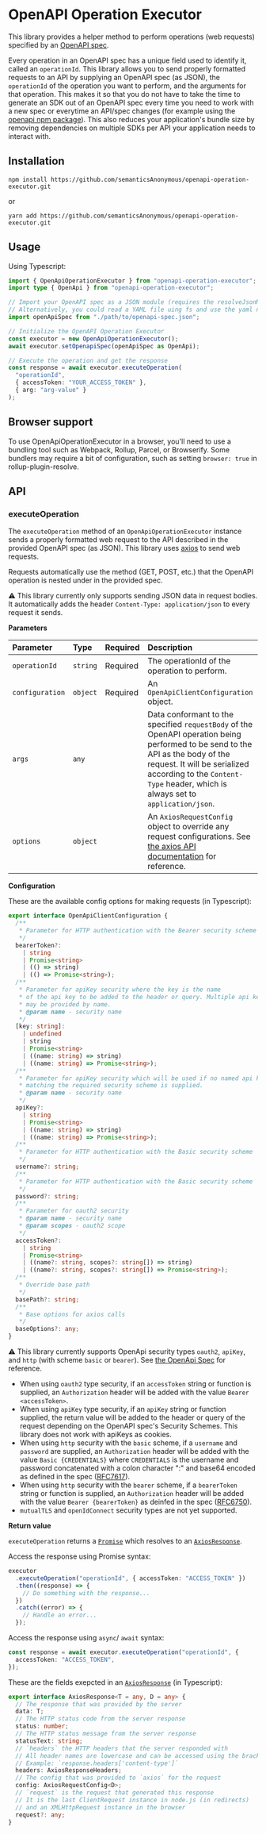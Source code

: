# OpenAPI Operation Executor

This library provides a helper method to perform operations (web requests) specified by an [OpenAPI spec](https://www.openapis.org/).

Every operation in an OpenAPI spec has a unique field used to identify it, called an `operationId`. This library allows you to send properly formatted requests to an API by supplying an OpenAPI spec (as JSON), the `operationId` of the operation you want to perform, and the arguments for that operation. This makes it so that you do not have to take the time to generate an SDK out of an OpenAPI spec every time you need to work with a new spec or everytime an API/spec changes (for example using the [openapi npm package](https://github.com/openapi/openapi)). This also reduces your application's bundle size by removing dependencies on multiple SDKs per API your application needs to interact with.

## Installation

```shell
npm install https://github.com/semanticsAnonymous/openapi-operation-executor.git
```

or

```shell
yarn add https://github.com/semanticsAnonymous/openapi-operation-executor.git
```

## Usage

Using Typescript:

```ts
import { OpenApiOperationExecutor } from "openapi-operation-executor";
import type { OpenApi } from "openapi-operation-executor";

// Import your OpenAPI spec as a JSON module (requires the resolveJsonModule flag in typescript).
// Alternatively, you could read a YAML file uing fs and use the yaml npm module to convert to JSON.
import openApiSpec from "./path/to/openapi-spec.json";

// Initialize the OpenAPI Operation Executor
const executor = new OpenApiOperationExecutor();
await executor.setOpenapiSpec(openApiSpec as OpenApi);

// Execute the operation and get the response
const response = await executor.executeOperation(
  "operationId",
  { accessToken: "YOUR_ACCESS_TOKEN" },
  { arg: "arg-value" }
);
```

## Browser support

To use OpenApiOperationExecutor in a browser, you'll need to use a bundling tool such as Webpack, Rollup, Parcel, or Browserify. Some bundlers may require a bit of configuration, such as setting `browser: true` in rollup-plugin-resolve.

## API

### executeOperation

The `executeOperation` method of an `OpenApiOperationExecutor` instance sends a properly formatted web request to the API described in the provided OpenAPI spec (as JSON). This library uses [axios](https://github.com/axios/axios) to send web requests.

Requests automatically use the method (GET, POST, etc.) that the OpenAPI operation is nested under in the provided spec.

⚠️ This library currently only supports sending JSON data in request bodies. It automatically adds the header `Content-Type: application/json` to every request it sends.

**Parameters**

| Parameter       | Type     | Required | Description                                                                                                                                                                                                                                        |
| :-------------- | :------- | :------- | :------------------------------------------------------------------------------------------------------------------------------------------------------------------------------------------------------------------------------------------------- |
| `operationId`   | `string` | Required | The operationId of the operation to perform.                                                                                                                                                                                                       |
| `configuration` | `object` | Required | An `OpenApiClientConfiguration` object.                                                                                                                                                                                                            |
| `args`          | `any`    |          | Data conformant to the specified `requestBody` of the OpenAPI operation being performed to be send to the API as the body of the request. It will be serialized according to the `Content-Type` header, which is always set to `application/json`. |
| `options`       | `object` |          | An `AxiosRequestConfig` object to override any request configurations. See [the axios API documentation](https://github.com/axios/axios#request-config) for reference.                                                                             |

**Configuration**

These are the available config options for making requests (in Typescript):

```ts
export interface OpenApiClientConfiguration {
  /**
   * Parameter for HTTP authentication with the Bearer security scheme
   */
  bearerToken?:
    | string
    | Promise<string>
    | (() => string)
    | (() => Promise<string>);
  /**
   * Parameter for apiKey security where the key is the name
   * of the api key to be added to the header or query. Multiple api keys
   * may be provided by name.
   * @param name - security name
   */
  [key: string]:
    | undefined
    | string
    | Promise<string>
    | ((name: string) => string)
    | ((name: string) => Promise<string>);
  /**
   * Parameter for apiKey security which will be used if no named api key
   * matching the required security scheme is supplied.
   * @param name - security name
   */
  apiKey?:
    | string
    | Promise<string>
    | ((name: string) => string)
    | ((name: string) => Promise<string>);
  /**
   * Parameter for HTTP authentication with the Basic security scheme
   */
  username?: string;
  /**
   * Parameter for HTTP authentication with the Basic security scheme
   */
  password?: string;
  /**
   * Parameter for oauth2 security
   * @param name - security name
   * @param scopes - oauth2 scope
   */
  accessToken?:
    | string
    | Promise<string>
    | ((name?: string, scopes?: string[]) => string)
    | ((name?: string, scopes?: string[]) => Promise<string>);
  /**
   * Override base path
   */
  basePath?: string;
  /**
   * Base options for axios calls
   */
  baseOptions?: any;
}
```

⚠️ This library currently supports OpenApi security types `oauth2`, `apiKey`, and `http` (with scheme `basic` or `bearer`). See [the OpenApi Spec](https://spec.openapis.org/oas/v3.1.0#security-scheme-object) for reference.

- When using `oauth2` type security, if an `accessToken` string or function is supplied, an `Authorization` header will be added with the value `Bearer <accessToken>`.
- When using `apiKey` type security, if an `apiKey` string or function supplied, the return value will be added to the header or query of the request depending on the OpenAPI spec's Security Schemes. This library does not work with apiKeys as cookies.
- When using `http` security with the `basic` scheme, if a `username` and `password` are supplied, an `Authorization` header will be added with the value `Basic {CREDENTIALS}` where `CREDENTIALS` is the username and password concatenated with a colon character ":" and base64 encoded as defined in the spec ([RFC7617](https://www.rfc-editor.org/rfc/rfc7617.html)).
- When using `http` security with the `bearer` scheme, if a `bearerToken` string or function is supplied, an `Authorization` header will be added with the value `Bearer {bearerToken}` as deinfed in the spec ([RFC6750](https://www.iana.org/go/rfc6750)).
- `mutualTLS` and `openIdConnect` security types are not yet supported.

**Return value**

`executeOperation` returns a [`Promise`](https://developer.mozilla.org/en-US/docs/Web/JavaScript/Reference/Global_Objects/Promise) which resolves to an [`AxiosResponse`](https://github.com/axios/axios#response-schema).

Access the response using Promise syntax:

```ts
executor
  .executeOperation("operationId", { accessToken: "ACCESS_TOKEN" })
  .then((response) => {
    // Do something with the response...
  })
  .catch((error) => {
    // Handle an error...
  });
```

Access the response using `async`/ `await` syntax:

```ts
const response = await executor.executeOperation("operationId", {
  accessToken: "ACCESS_TOKEN",
});
```

These are the fields exepcted in an [`AxiosResponse`](https://github.com/axios/axios#response-schema) (in Typescript):

```ts
export interface AxiosResponse<T = any, D = any> {
  // The response that was provided by the server
  data: T;
  // The HTTP status code from the server response
  status: number;
  // The HTTP status message from the server response
  statusText: string;
  // `headers` the HTTP headers that the server responded with
  // All header names are lowercase and can be accessed using the bracket notation.
  // Example: `response.headers['content-type']`
  headers: AxiosResponseHeaders;
  // The config that was provided to `axios` for the request
  config: AxiosRequestConfig<D>;
  // `request` is the request that generated this response
  // It is the last ClientRequest instance in node.js (in redirects)
  // and an XMLHttpRequest instance in the browser
  request?: any;
}
```
